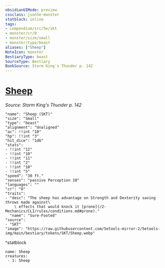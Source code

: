 ```yaml
---
obsidianUIMode: preview
cssclass: json5e-monster
statblock: inline
tags:
- compendium/src/5e/skt
- monster/cr/0
- monster/size/small
- monster/type/beast
aliases: ["Sheep"]
NoteIcon: monster
BestiaryType: beast
SourceType: Bestiary
BookSource: Storm King's Thunder p. 142
---
```

# [Sheep](2-Mechanics/CLI/bestiary/beast/sheep-skt.md)
*Source: Storm King's Thunder p. 142*  

```statblock
"name": "Sheep (SKT)"
"size": "Small"
"type": "beast"
"alignment": "Unaligned"
"ac": !!int "10"
"hp": !!int "3"
"hit_dice": "1d6"
"stats":
- !!int "12"
- !!int "10"
- !!int "11"
- !!int "2"
- !!int "10"
- !!int "5"
"speed": "30 ft."
"senses": "passive Perception 10"
"languages": ""
"cr": "0"
"traits":
- "desc": "The sheep has advantage on Strength and Dexterity saving throws made against\
    \ effects that would knock it [prone](/2-Mechanics/CLI/rules/conditions.md#prone)."
  "name": "Sure-Footed"
"source":
- "SKT"
"image": "https://raw.githubusercontent.com/5etools-mirror-2/5etools-img/main/bestiary/tokens/SKT/Sheep.webp"
```
^statblock

```encounter-table
name: Sheep
creatures:
 - 1: Sheep
```
